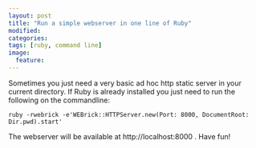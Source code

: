 ```yaml
---
layout: post
title: "Run a simple webserver in one line of Ruby"
modified:
categories: 
tags: [ruby, command line]
image:
  feature:
---
```


Sometimes you just need a very basic ad hoc http static server in your current directory. If Ruby is already installed you just need to run the following on the commandline:

```
ruby -rwebrick -e'WEBrick::HTTPServer.new(Port: 8000, DocumentRoot: Dir.pwd).start'
```

The webserver will be available at http://localhost:8000 . Have fun!